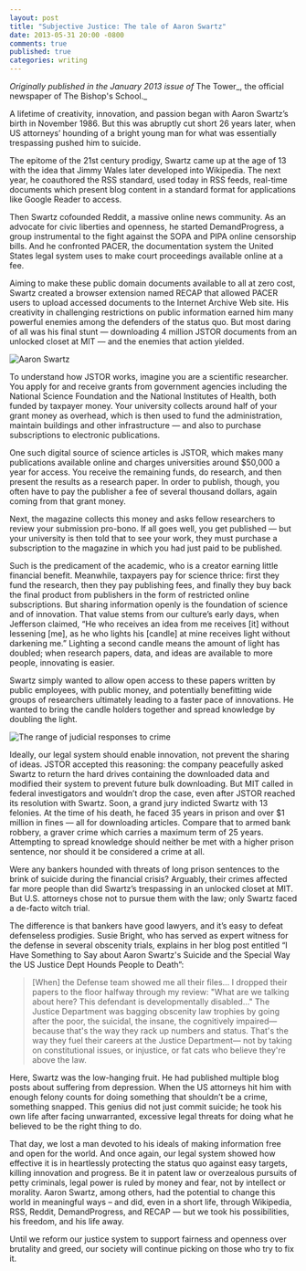 ```yaml
---
layout: post
title: "Subjective Justice: The tale of Aaron Swartz"
date: 2013-05-31 20:00 -0800
comments: true
published: true
categories: writing
---
```


_Originally published in the January 2013 issue of_ The Tower_, the official newspaper of The Bishop's School._

A lifetime of creativity, innovation, and passion began with Aaron Swartz’s birth in November 1986. But this was abruptly cut short 26 years later, when US attorneys’ hounding of a bright young man for what was essentially trespassing pushed him to suicide.

The epitome of the 21st century prodigy, Swartz came up at the age of 13 with the idea that Jimmy Wales later developed into Wikipedia. The next year, he coauthored the RSS standard, used today in RSS feeds, real-time documents which present blog content in a standard format for applications like Google Reader to access. 

Then Swartz cofounded Reddit, a massive online news community. As an advocate for civic liberties and openness, he started DemandProgress, a group instrumental to the fight against the SOPA and PIPA online censorship bills. And he confronted PACER, the documentation system the United States legal system uses to make court proceedings available online at a fee. 

Aiming to make these public domain documents available to all at zero cost, Swartz created a browser extension named RECAP that allowed PACER users to upload accessed documents to the Internet Archive Web site. His creativity in challenging restrictions on public information earned him many powerful enemies among the defenders of the status quo. But most daring of all was his final stunt — downloading 4 million JSTOR documents from an unlocked closet at MIT — and the enemies that action yielded.

![Aaron Swartz](https://dl.dropboxusercontent.com/u/88008064/Writing/Aaron_Swartz.jpg) <!-- http://blogs-images.forbes.com/singularity/files/2013/01/Aaron_Swartz.jpg -->

To understand how JSTOR works, imagine you are a scientific researcher. You apply for and receive grants from government agencies including the National Science Foundation and the National Institutes of Health, both funded by taxpayer money. Your university collects around half of your grant money as overhead, which is then used to fund the administration, maintain buildings and other infrastructure — and also to purchase subscriptions to electronic publications. 

One such digital source of science articles is JSTOR, which makes many publications available online and charges universities around $50,000 a year for access. You receive the remaining funds, do research, and then present the results as a research paper. In order to publish, though, you often have to pay the publisher a fee of several thousand dollars, again coming from that grant money. 

Next, the magazine collects this money and asks fellow researchers to review your submission pro-bono. If all goes well, you get published — but your university is then told that to see your work, they must purchase a subscription to the magazine in which you had just paid to be published.

Such is the predicament of the academic, who is a creator earning little financial benefit. Meanwhile, taxpayers pay for science thrice: first they fund the research, then they pay publishing fees, and finally they buy back the final product from publishers in the form of restricted online subscriptions. But sharing information openly is the foundation of science and of innovation. That value stems from our culture’s early days, when Jefferson claimed, “He who receives an idea from me receives [it] without lessening [me], as he who lights his [candle] at mine receives light without darkening me.” Lighting a second candle means the amount of light has doubled; when research papers, data, and ideas are available to more people, innovating is easier. 

Swartz simply wanted to allow open access to these papers written by public employees, with public money, and potentially benefitting wide groups of researchers ultimately leading to a faster pace of innovations. He wanted to bring the candle holders together and spread knowledge by doubling the light.

![The range of judicial responses to crime](https://dl.dropboxusercontent.com/u/88008064/Writing/Jail%20Terms%20chart.jpg)

Ideally, our legal system should enable innovation, not prevent the sharing of ideas. JSTOR accepted this reasoning: the company peacefully asked Swartz to return the hard drives containing the downloaded data and modified their system to prevent future bulk downloading. But MIT called in federal investigators and wouldn’t drop the case, even after JSTOR reached its resolution with Swartz. Soon, a grand jury indicted Swartz with 13 felonies. At the time of his death, he faced 35 years in prison and over $1 million in fines — all for downloading articles. Compare that to armed bank robbery, a graver crime which carries a maximum term of 25 years. Attempting to spread knowledge should neither be met with a higher prison sentence, nor should it be considered a crime at all.

Were any bankers hounded with threats of long prison sentences to the brink of suicide during the financial crisis? Arguably, their crimes affected far more people than did Swartz’s trespassing in an unlocked closet at MIT. But U.S. attorneys chose not to pursue them with the law; only Swartz faced a de-facto witch trial.

The difference is that bankers have good lawyers, and it’s easy to defeat defenseless prodigies. Susie Bright, who has served as expert witness for the defense in several obscenity trials, explains in her blog post entitled “I Have Something to Say about Aaron Swartz's Suicide and the Special Way the US Justice Dept Hounds People to Death”:

> [When] the Defense team showed me all their files… I dropped their papers to the floor halfway through my review: "What are we talking about here? This defendant is developmentally disabled..." The Justice Department was bagging obscenity law trophies by going after the poor, the suicidal, the insane, the cognitively impaired— because that's the way they rack up numbers and status. That's the way they fuel their careers at the Justice Department— not by taking on constitutional issues, or injustice, or fat cats who believe they're above the law.

Here, Swartz was the low-hanging fruit. He had published multiple blog posts about suffering from depression. When the US attorneys hit him with enough felony counts for doing something that shouldn’t be a crime, something snapped. This genius did not just commit suicide; he took his own life after facing unwarranted, excessive legal threats for doing what he believed to be the right thing to do.

That day, we lost a man devoted to his ideals of making information free and open for the world. And once again, our legal system showed how effective it is in heartlessly protecting the status quo against easy targets, killing innovation and progress. Be it in patent law or overzealous pursuits of petty criminals, legal power is ruled by money and fear, not by intellect or morality. Aaron Swartz, among others, had the potential to change this world in meaningful ways – and did, even in a short life, through Wikipedia, RSS, Reddit, DemandProgress, and RECAP — but we took his possibilities, his freedom, and his life away. 

Until we reform our justice system to support fairness and openness over brutality and greed, our society will continue picking on those who try to fix it.
